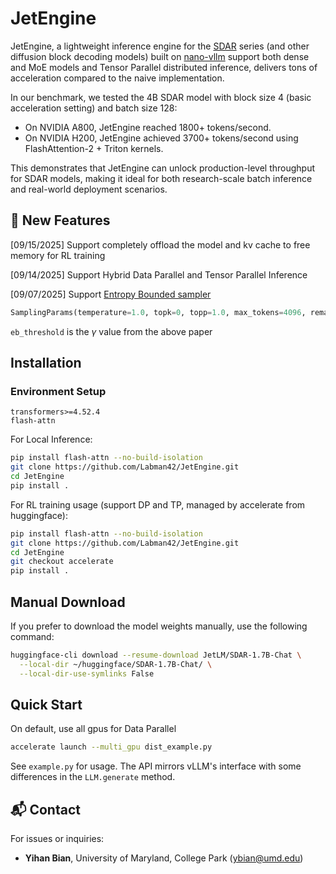 # JetEngine

JetEngine, a lightweight inference engine for the [SDAR](https://jetastra.github.io/SDAR/) series (and other diffusion block decoding models) built on [nano-vllm](https://github.com/GeeeekExplorer/nano-vllm) support both dense and MoE models and Tensor Parallel distributed inference, delivers tons of acceleration compared to the naive implementation.

In our benchmark, we tested the 4B SDAR model with block size 4 (basic acceleration setting) and batch size 128:
- On NVIDIA A800, JetEngine reached 1800+ tokens/second.
- On NVIDIA H200, JetEngine achieved 3700+ tokens/second using FlashAttention-2 + Triton kernels.

This demonstrates that JetEngine can unlock production-level throughput for SDAR models, making it ideal for both research-scale batch inference and real-world deployment scenarios.
## 🚀 New Features
[09/15/2025] Support completely offload the model and kv cache to free memory for RL training

[09/14/2025] Support Hybrid Data Parallel and Tensor Parallel Inference

[09/07/2025] Support [Entropy Bounded sampler](https://arxiv.org/abs/2505.24857)
```python
SamplingParams(temperature=1.0, topk=0, topp=1.0, max_tokens=4096, remasking_strategy="entropy_bounded", block_length=4, denoising_steps=4, eb_threshold=0.6)
```
`eb_threshold` is the $\gamma$ value from the above paper

## Installation
### Environment Setup

```
transformers>=4.52.4
flash-attn
```

For Local Inference:

```bash
pip install flash-attn --no-build-isolation
git clone https://github.com/Labman42/JetEngine.git
cd JetEngine
pip install .
```
For RL training usage (support DP and TP, managed by accelerate from huggingface):

```bash
pip install flash-attn --no-build-isolation
git clone https://github.com/Labman42/JetEngine.git
cd JetEngine
git checkout accelerate
pip install .
```

## Manual Download
If you prefer to download the model weights manually, use the following command:
```bash
huggingface-cli download --resume-download JetLM/SDAR-1.7B-Chat \
  --local-dir ~/huggingface/SDAR-1.7B-Chat/ \
  --local-dir-use-symlinks False
```

## Quick Start

On default, use all gpus for Data Parallel

```bash
accelerate launch --multi_gpu dist_example.py
```

See `example.py` for usage. The API mirrors vLLM's interface with some differences in the `LLM.generate` method.

## 📬 Contact

For issues or inquiries:
- **Yihan Bian**, University of Maryland, College Park (ybian@umd.edu)
